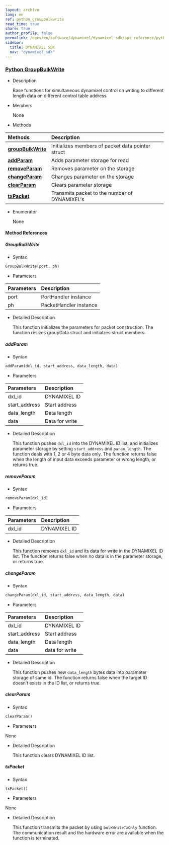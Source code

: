 ```yaml
---
layout: archive
lang: en
ref: python_groupbulkwrite
read_time: true
share: true
author_profile: false
permalink: /docs/en/software/dynamixel/dynamixel_sdk/api_reference/python/python_groupbulkwrite/
sidebar:
  title: DYNAMIXEL SDK
  nav: "dynamixel_sdk"
---
```


<style>body {counter-reset: h1 6 !important;}</style>
<div style="counter-reset: h2 4"></div>
<div style="counter-reset: h3 4"></div>

<!--[dummy Header 1]>
  <h1 id="api-reference"><a href="#api-reference">API Reference</a></h1>
  <h2 id="python"><a href="#python">Python</a></h2>
<![end dummy Header 1]-->

### [Python GroupBulkWrite](#python-groupbulkwrite)

- Description

  Base functions for simultaneous dynamixel control on writing to different length data on different control table address.

- Members

  None


- Methods

| Methods                                                     | Description                                       |
|:------------------------------------------------------------|:--------------------------------------------------|
| **[groupBulkWrite](#groupbulkwrite)**                       | Initializes members of packet data pointer struct |
| **[addParam](#addparam)**                                   | Adds parameter storage for read                   |
| **[removeParam](#removeparam)**                             | Removes parameter on the storage                  |
| **[changeParam](#changeparam)**                             | Changes parameter on the storage                  |
| **[clearParam](#clearparam)**                               | Clears parameter storage                          |
| **[txPacket](#txpacket)**                                   | Transmits packet to the number of DYNAMIXEL's      |

- Enumerator

  None

#### Method References

##### GroupBulkWrite
- Syntax
``` python
GroupBulkWrite(port, ph)
```
- Parameters

| Parameters       | Description            |
|:-----------------|:-----------------------|
| port             | PortHandler instance   |
| ph               | PacketHandler instance |

- Detailed Description

   This function initializes the parameters for packet construction. The function resizes groupData struct and initialzes struct members.

##### addParam
- Syntax
``` python
addParam(dxl_id, start_address, data_length, data)
```
- Parameters

| Parameters    | Description                |
|:--------------|:---------------------------|
| dxl_id        | DYNAMIXEL ID               |
| start_address | Start address              |
| data_length   | Data length                |
| data          | Data for write             |

- Detailed Description

    This function pushes `dxl_id` into the DYNAMIXEL ID list, and initializes parameter storage by setting `start_address` and `param_length`. The function deals with 1, 2 or 4 byte data only. The function returns false when the length of input data exceeds parameter or wrong length, or returns true.   


##### removeParam
- Syntax
``` python
removeParam(dxl_id)
```
- Parameters

| Parameters    | Description                |
|:--------------|:---------------------------|
| dxl_id        | DYNAMIXEL ID               |

- Detailed Description

   This function removes `dxl_id` and its data for write in the DYNAMIXEL ID list. The function returns false when no data is in the parameter storage, or returns true.


##### changeParam
- Syntax
``` python
changeParam(dxl_id, start_address, data_length, data)
```
- Parameters

| Parameters    | Description                |
|:--------------|:---------------------------|
| dxl_id        | DYNAMIXEL ID               |
| start_address | Start address              |
| data_length   | Data length                |
| data          | data for write             |

- Detailed Description

   This function pushes new `data_length` bytes data into parameter storage of same id. The function returns false when the target ID doesn’t exists in the ID list, or returns true.

##### clearParam
- Syntax
``` python
clearParam()
```
- Parameters

None


- Detailed Description

   This function clears DYNAMIXEL ID list.


##### txPacket
- Syntax
``` python
txPacket()
```
- Parameters

None

- Detailed Description

   This function transmits the packet by using `bulkWriteTxOnly` function. The communication result and the hardware error are available when the function is terminated.
